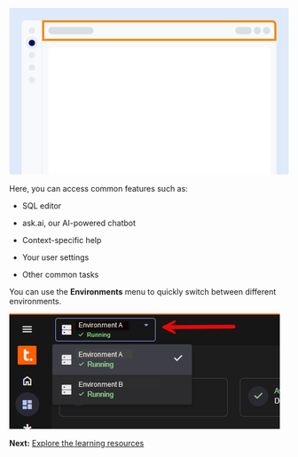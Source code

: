 ![Example showing the location of the toolbar on the screen.](Images/vgh1721089931412.png)

Here, you can access common features such as:

-   SQL editor


-   ask.ai, our AI-powered chatbot


-   Context-specific help


-   Your user settings


-   Other common tasks


You can use the **Environments** menu to quickly switch between different environments.

![Example showing the location of the environment swticher on the screen.](Images/kzn1721171149686.png)

**Next:** [Explore the learning resources](xex1721168413281.md)

